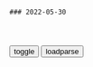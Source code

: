 ```tip
### 2022-05-30
```

<table id="tbc" style="white-space:pre-wrap">
</table>
<button onclick="toggleb()">toggle</button>
<button onclick="loadparse()">loadparse</button>
<br>
<!-- 🌸<br>🍅-　-🍑<hr>🍀 -->
<pre>
<textarea rows="30" cols="100" style="display: none" id="tar">

g外看zg书法《陋室铭》：日本网友我为能理解这些汉字而自豪
https://mbd.baidu.com/newspage/data/videolanding?nid=sv_14602883470041123132&sourceFrom=rec

<font size="1" style="color:#DCDCDC">2022-05-30</font>

愤怒的母猴“暴打”小猴子，最后奄奄一息，网友：下手太狠了！
https://mbd.baidu.com/newspage/data/videolanding?nid=sv_15792147254278689557&sourceFrom=pc_feedlist

<font size="1" style="color:#DCDCDC">2022-05-30</font>

日本福冈县将废弃15万剂莫德纳y苗 县知事：mz担心副作用
https://mbd.baidu.com/newspage/data/landingsuper?context=%7B%22nid%22%3A%22news_9281983123231532726%22%7D&n_type=-1&p_from=-1

<font size="1" style="color:#DCDCDC">2022-05-30</font>

上海一便利店加价0.5元卖挂面被罚3500元，共计多赚24元_腾讯新闻
https://new.qq.com/rain/a/20220530A0AC7S00

<font size="1" style="color:#DCDCDC">2022-05-30</font>

尹锡悦审阅空白文件、看空白屏幕？韩媒：已不是首次被疑摆拍
https://mbd.baidu.com/newspage/data/landingsuper?context=%7B%22nid%22%3A%22news_8341573439176227527%22%7D&n_type=-1&p_from=-1

<font size="1" style="color:#DCDCDC">2022-07-05</font>

马克龙工作憔悴照片在社交媒体传播，被嘲“摆拍”
https://mbd.baidu.com/newspage/data/landingsuper?context=%7B%22nid%22%3A%22news_9445626943609083152%22%7D&n_type=-1&p_from=-1

https://pics1.baidu.com/feed/8c1001e93901213f0e432e0e3be335db2e2e95fa.png?token=58d5e88b4b06eb45836f09b35d45c6a7.png

https://pics4.baidu.com/feed/9825bc315c6034a81840643fa1174a5e082376f8.png?token=5d51a4f0dab448d9b12a359816c934fa.png

https://pics0.baidu.com/feed/a6efce1b9d16fdfacb194fffd88b8f5e94ee7bbc.png?token=de140b73885c9c82bec98ce6b574a6bb.png

<font size="1" style="color:#DCDCDC">2022-03-11</font>

网越扯越大！儿童读物描述女性器官含有性暗示，内容露骨！|曹wx|zg作家协会|小说_网易订阅
https://www.163.com/dy/article/H8KQP52E0519D4UH.html

<font size="1" style="color:#DCDCDC">2022-05-30</font>

“真能装！”女学生在方舱隔离也不忘学习，网友扒出“作秀”细节
https://mbd.baidu.com/newspage/data/landingsuper?context=%7B%22nid%22%3A%22news_9546870631401433404%22%7D&n_type=-1&p_from=-1

<font size="1" style="color:#DCDCDC">2022-06-03</font>

陕西人教版竟然把当年日军摆拍的假照片，用来解释雷锋做好事
https://mbd.baidu.com/newspage/data/landingsuper?context=%7B%22nid%22%3A%22news_10288398680774540120%22%7D&n_type=1&p_from=4

<font size="1" style="color:#DCDCDC">2022-06-02</font>

真是越描越黑！教辅书给雷锋配图“日军背老太”，g方回应难服众
https://mbd.baidu.com/newspage/data/landingsuper?context=%7B%22nid%22%3A%22news_10126204317533484722%22%7D&n_type=-1&p_from=-1

https://pics4.baidu.com/feed/55e736d12f2eb9387002bbd4e206e83fe5dd6f1c.jpeg?token=bd672e221007753c7ef8c2ce2c55df5c.jpg
https://pics2.baidu.com/feed/5bafa40f4bfbfbed97c20f7446949a3caec31f8b.jpeg?token=c1524899063378a9593839c1adf4713b.jpg
https://pics2.baidu.com/feed/7dd98d1001e93901f95b4757438839ed37d196e9.jpeg?token=68a72543ee4fd02eba5e00144653efd8.jpg

<font size="1" style="color:#DCDCDC">2022-06-02</font>

儿童读物含有性暗示内容、教辅书配图日军背老太，出版社回应！张靓颖献唱《梦华录》主题曲
https://xw.qq.com/amphtml/20220530A083IT00

<font size="1" style="color:#DCDCDC">2022-05-30</font>

放过古人吧，“小满后面没大满”，不是什么古人智慧
https://mbd.baidu.com/newspage/data/landingsuper?context=%7B%22nid%22%3A%22news_10277770006919224502%22%7D&n_type=-1&p_from=-1

耽误了农时，到时吃不上饭，g家就会动乱，z治就会生变，治理就是失败。

<font size="1" style="color:#DCDCDC">2022-05-30</font>

zg历史上最黑暗时期，这段时期连历史书都很少提及
https://mbd.baidu.com/newspage/data/landingsuper?context=%7B%22nid%22%3A%22news_9839164093965871489%22%7D&n_type=-1&p_from=-1

<font size="1" style="color:#DCDCDC">2022-05-30</font>

那年那兔：此生无悔入华夏，来生愿在种花家
https://baijiahao.baidu.com/s?id=1679943715815299535&wfr=spider&for=pc

<font size="1" style="color:#DCDCDC">2022-05-30</font>

睡前故事中出现兔子集体跳湖自杀？出版社回应
https://view.inews.qq.com/a/20220530A03EQR00

<font size="1" style="color:#DCDCDC">2022-05-30</font>

女子桥上溜兔子，兔子毫不犹豫跳河“自尽”，网友：不怕水的兔子
https://baijiahao.baidu.com/s?id=1617551258233954513&wfr=spider&for=pc

<font size="1" style="color:#DCDCDC">2022-05-30</font>

苏格拉底经典名言80句：无知即罪恶
https://new.qq.com/omn/20190806/20190806A0PYMP00.html

<font size="1" style="color:#DCDCDC">2022-05-30</font>

女鞋海报被指擦边 安踏客服回应 海报曝光网友直言不忍直视|插图|设计师_网易订阅
https://www.163.com/dy/article/H8IVSD4G0552ZE59.html

http://dingyue.ws.126.net/0QjwV7ZunU7qpiwA3RtgOsqCkZZVCsX11Ec9bRzsdrMSL1653841287667compressflag.jpeg

https://nimg.ws.126.net/?url=http%3A%2F%2Fdingyue.ws.126.net%2F0QjwV7ZunU7qpiwA3RtgOsqCkZZVCsX11Ec9bRzsdrMSL1653841287667compressflag.jpeg&thumbnail=660x2147483647&quality=80&type=jpg.jpg

<font size="1" style="color:#DCDCDC">2022-05-30</font>

</textarea>
</pre>
<!-- 🍀<br>🍑-　-🍅<hr>🌸 -->

```note
```

<link
  rel="stylesheet"
  href="https://cdn.jsdelivr.net/npm/@fancyapps/ui/dist/fancybox.css"
/>
<script src="https://cdn.jsdelivr.net/npm/@fancyapps/ui@4.0/dist/fancybox.umd.js"></script>

<script type="text/javascript">

var __urlRegex = /(\b(https?|ftp|file):\/\/[-A-Z0-9+&@#\/%?=~_|!:,.;]*[-A-Z0-9+&@#\/%=~_|])/ig;
var __imgRegex = /\.(?:jpe?g|gif|png|webp)$/i;

loadparse();

function parseURL($string){

    var exp = __urlRegex;
    return $string.replace(exp,function(match){
            __imgRegex.lastIndex=0;
            if(__imgRegex.test(match)){
                return '<a data-fancybox="gallery" href="' + match.replace("/p=700", "")
                 + '"><img src="' + match.replace("/p=700", "/p=160x200")+'" width="64"></a>';
            }
            else{
                return '<a href="' + match + '" target="_blank">' + match + '</a>';
            }
        }
    );
}

function loadparse() {
  tbc.innerHTML = parseURL(tar.value);
}

function toggleb() {
  var x = document.getElementById("tar");
  if (x.style.display === "none") {
    x.style.display = "";
  } else {
    x.style.display = "none";
  }
}

</script>
